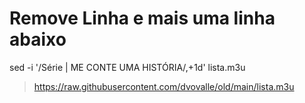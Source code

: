 # Remove Linha e mais uma linha abaixo
sed -i '/Série | ME CONTE UMA HISTÓRIA/,+1d' lista.m3u


> https://raw.githubusercontent.com/dvovalle/old/main/lista.m3u
